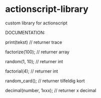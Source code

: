 # actionscript-library
custom library for actionscript

DOCUMENTATION:

print(tekst) // returner trace

factorize(100); // returner array

random(1, 10); // returner int

factorial(4); // returner int

random_card(); // returner tilfeldig kort

decimal(number, 1xxx); // returner x decimal